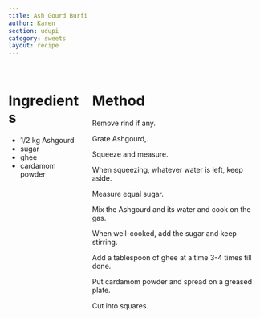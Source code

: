 ```yaml
---
title: Ash Gourd Burfi
author: Karen
section: udupi
category: sweets
layout: recipe
---
```



<br>
<div class='columns'> <div class='column is-one-third p-3' markdown='1'>

# Ingredients

* 1/2 kg Ashgourd
* sugar
* ghee
* cardamom powder




</div> <div class='column is-two-thirds p-3' markdown='1'>

# Method

Remove rind if any.

Grate Ashgourd,.

Squeeze and measure.

When squeezing, whatever water is left, keep aside.

Measure equal sugar.

Mix the Ashgourd and its water and cook on the gas.

When well-cooked, add the sugar and keep stirring.

Add a tablespoon of ghee at a time 3-4 times till done.

Put cardamom powder and spread on a greased plate.

Cut into squares.


</div> </div>